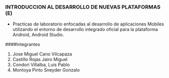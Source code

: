 ### INTRODUCCION AL DESARROLLO DE NUEVAS PLATAFORMAS (E)

- Practicas de laboratorio enfocadas al desarrollo de aplicaciones Mobiles utilizando el entorno de desarrollo integrado oficial para la plataforma Android, Android Studio.

####Integrantes
                
1. Jose Miguel Cano Vilcapaza
2. Castillo Rojas Jairo Miguel
3. Condori Villalba, Luis Pablo
4. Montoya Pinto Sneyder Gonzalo
